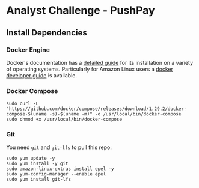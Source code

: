 # Analyst Challenge - PushPay

## Install Dependencies

### Docker Engine

Docker's documentation has a [detailed guide](https://docs.docker.com/engine/install/) for its installation on a variety of operating systems. Particularly for Amazon Linux users a [docker developer guide](https://docs.aws.amazon.com/AmazonECS/latest/developerguide/docker-basics.html) is available.

### Docker Compose

```shell
sudo curl -L "https://github.com/docker/compose/releases/download/1.29.2/docker-compose-$(uname -s)-$(uname -m)" -o /usr/local/bin/docker-compose
sudo chmod +x /usr/local/bin/docker-compose
```

### Git

You need `git` and `git-lfs` to pull this repo:

```shell
sudo yum update -y
sudo yum install -y git
sudo amazon-linux-extras install epel -y
sudo yum-config-manager --enable epel
sudo yum install git-lfs
```

